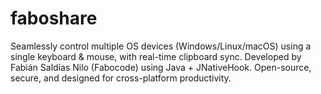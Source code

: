 # faboshare
 Seamlessly control multiple OS devices (Windows/Linux/macOS) using a single keyboard & mouse, with real-time clipboard sync. Developed by Fabián Saldías Nilo (Fabocode) using Java + JNativeHook. Open-source, secure, and designed for cross-platform productivity.
